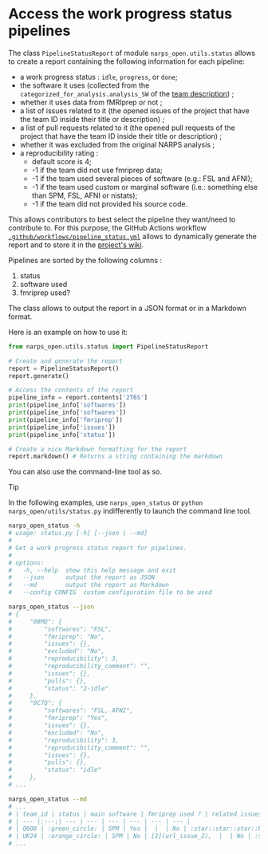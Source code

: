 # Access the work progress status pipelines

The class `PipelineStatusReport` of module `narps_open.utils.status` allows to create a report containing the following information for each pipeline:
* a work progress status : `idle`, `progress`, or `done`;
* the software it uses (collected from the `categorized_for_analysis.analysis_SW` of the [team description](/docs/description.md)) ;
* whether it uses data from fMRIprep or not ;
* a list of issues related to it (the opened issues of the project that have the team ID inside their title or description) ;
* a list of pull requests related to it (the opened pull requests of the project that have the team ID inside their title or description) ;
* whether it was excluded from the original NARPS analysis ;
* a reproducibility rating :
  * default score is 4;
  * -1 if the team did not use fmriprep data;
  * -1 if the team used several pieces of software (e.g.: FSL and AFNI);
  * -1 if the team used custom or marginal software (i.e.: something else than SPM, FSL, AFNI or nistats);
  * -1 if the team did not provided his source code.

This allows contributors to best select the pipeline they want/need to contribute to. For this purpose, the GitHub Actions workflow [`.github/workflows/pipeline_status.yml`](/.github/workflows/pipeline_status.yml) allows to dynamically generate the report and to store it in the [project's wiki](https://github.com/Inria-Empenn/narps_open_pipelines/wiki).

Pipelines are sorted by the following columns :
1. status
2. software used
3. fmriprep used?

The class allows to output the report in a JSON format or in a Markdown format.

Here is an example on how to use it:

```python
from narps_open.utils.status import PipelineStatusReport

# Create and generate the report
report = PipelineStatusReport()
report.generate()

# Access the contents of the report
pipeline_info = report.contents['2T6S']
print(pipeline_info['softwares'])
print(pipeline_info['softwares'])
print(pipeline_info['fmriprep'])
print(pipeline_info['issues'])
print(pipeline_info['status'])

# Create a nice Markdown formatting for the report
report.markdown() # Returns a string containing the markdown
```

You can also use the command-line tool as so.

> [!TIP]
> In the following examples, use `narps_open_status` or `python narps_open/utils/status.py` indifferently to launch the command line tool.

```bash
narps_open_status -h
# usage: status.py [-h] [--json | --md]
# 
# Get a work progress status report for pipelines.
# 
# options:
#   -h, --help  show this help message and exit
#   --json      output the report as JSON
#   --md        output the report as Markdown
#   --config CONFIG  custom configuration file to be used

narps_open_status --json
# {
#     "08MQ": {
#         "softwares": "FSL",
#         "fmriprep": "No",
#         "issues": {},
#         "excluded": "No",
#         "reproducibility": 3,
#         "reproducibility_comment": "",
#         "issues": {},
#         "pulls": {},
#         "status": "2-idle"
#     },
#     "0C7Q": {
#         "softwares": "FSL, AFNI",
#         "fmriprep": "Yes",
#         "issues": {},
#         "excluded": "No",
#         "reproducibility": 3,
#         "reproducibility_comment": "",
#         "issues": {},
#         "pulls": {},
#         "status": "idle"
#     },
# ...

narps_open_status --md
# ...
# | team_id | status | main software | fmriprep used ? | related issues | related pull requests | excluded from NARPS analysis | reproducibility |
# | --- |:---:| --- | --- | --- | --- | --- | --- |
# | Q6O0 | :green_circle: | SPM | Yes |  |  | No | :star::star::star::black_small_square:<br /> |
# | UK24 | :orange_circle: | SPM | No | [2](url_issue_2),  |  | No | :star::star::black_small_square::black_small_square:<br /> |
# ...
```
